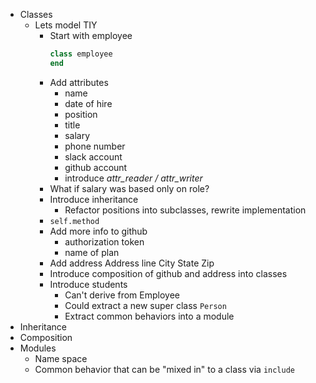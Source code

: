 - Classes
  - Lets model TIY
    - Start with employee
      ```ruby
      class employee
      end
      ```
    - Add attributes
      - name
      - date of hire
      - position
      - title
      - salary
      - phone number
      - slack account
      - github account
      - introduce *attr_reader / attr_writer*
    - What if salary was based only on role?
    - Introduce inheritance
      - Refactor positions into subclasses, rewrite implementation
    - `self.method`
    - Add more info to github
      - authorization token
      - name of plan
    - Add address
      Address line
      City
      State
      Zip
    - Introduce composition of github and address into classes
    - Introduce students
      - Can't derive from Employee
      - Could extract a new super class `Person`
      - Extract common behaviors into a module
- Inheritance
- Composition
- Modules
  - Name space
  - Common behavior that can be "mixed in" to a class via `include`
